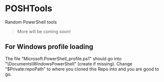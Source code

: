 # POSHTools
Random PowerShell tools

> More will be coming soon!

## For Windows profile loading

The file "Microsoft.PowerShell_profile.ps1" should go into "<UserProfile>\Documents\WindowsPowerShell" (create if missing). Change "$Private:repoPath" to where you cloned this Repo into and you are good to go.